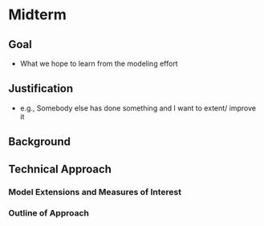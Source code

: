 # Midterm

## Goal

* What we hope to learn from the modeling effort

## Justification

* e.g., Somebody else has done something and I want to extent/ improve it

## Background

## Technical Approach

<!--
To "navigate" the unstructured domain knowledge about a complex system, write down ~5 sentences about the most important dynamics, then highlight the nouns and the verbs. Think about the relationships between subjects and direct objects in these statements.

Layout?
    -- 2D physical space or network?
    -- von Neumann neighborhoods (Rook's rule; Manhattan distance) or Moore neighborhoods (Queen's rule; Chebyshev distance)?

Boundary conditions?
    Are they reflective, do they permit things to leave the system?

Agents:

    Households
        Properties:
        -- Number of people
        -- Income level | No. of people
        -- Job security | Income, No. of people
        Actions:
        -- Move within neighborhood (no cost)
        -- Move to another neighborhood (cost)
        -- Move outside of city; exit simulation (cost)

Model parameters/ configuration?
    -- Under what conditions will a model instance be run?
    -- What is the parameter space we will sweep?
-->

### Model Extensions and Measures of Interest

### Outline of Approach
